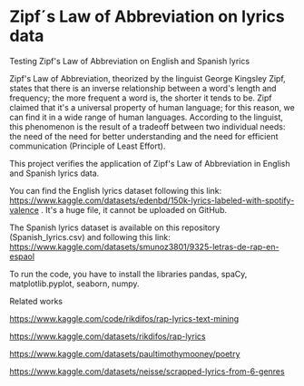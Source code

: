 # Zipf´s Law of Abbreviation on lyrics data
Testing Zipf's Law of Abbreviation on English and Spanish lyrics

Zipf's Law of Abbreviation, theorized by the linguist George Kingsley Zipf, states that there is an inverse relationship between a word's length and frequency; the more frequent a word is, the shorter it tends to be. Zipf claimed that it's a universal property of human language; for this reason, we can find it in a wide range of human languages. According to the linguist, this phenomenon is the result of a tradeoff between two individual needs: the need of the need for better understanding and the need for efficient communication (Principle of Least Effort). 

This project verifies the application of Zipf's Law of Abbreviation in English and Spanish lyrics data.  

You can find the English lyrics dataset following this link: 
https://www.kaggle.com/datasets/edenbd/150k-lyrics-labeled-with-spotify-valence
. It's a huge file, it cannot be uploaded on GitHub. 

The Spanish lyrics dataset is available on this repository (Spanish_lyrics.csv) and following this link:
https://www.kaggle.com/datasets/smunoz3801/9325-letras-de-rap-en-espaol

To run the code, you have to install the libraries pandas, spaCy, matplotlib.pyplot, seaborn, numpy. 


Related works 

https://www.kaggle.com/code/rikdifos/rap-lyrics-text-mining

https://www.kaggle.com/datasets/rikdifos/rap-lyrics

https://www.kaggle.com/datasets/paultimothymooney/poetry

https://www.kaggle.com/datasets/neisse/scrapped-lyrics-from-6-genres

